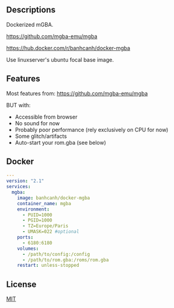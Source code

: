 ## Descriptions

Dockerized mGBA.

https://github.com/mgba-emu/mgba

https://hub.docker.com/r/banhcanh/docker-mgba

Use linuxserver's ubuntu focal base image.

## Features

Most features from: https://github.com/mgba-emu/mgba

BUT with: 

- Accessible from browser
- No sound for now
- Probably poor performance (rely exclusively on CPU for now)
- Some glitch/artifacts
- Auto-start your rom.gba (see below)

## Docker
```yaml
---
version: "2.1"
services:
  mgba:
    image: banhcanh/docker-mgba
    container_name: mgba
    environment:
      - PUID=1000
      - PGID=1000
      - TZ=Europe/Paris
      - UMASK=022 #optional
    ports:
      - 6180:6180
    volumes:
      - /path/to/config:/config
      - /path/to/rom.gba:/roms/rom.gba
    restart: unless-stopped
```

## License
[MIT](https://choosealicense.com/licenses/mit/)
